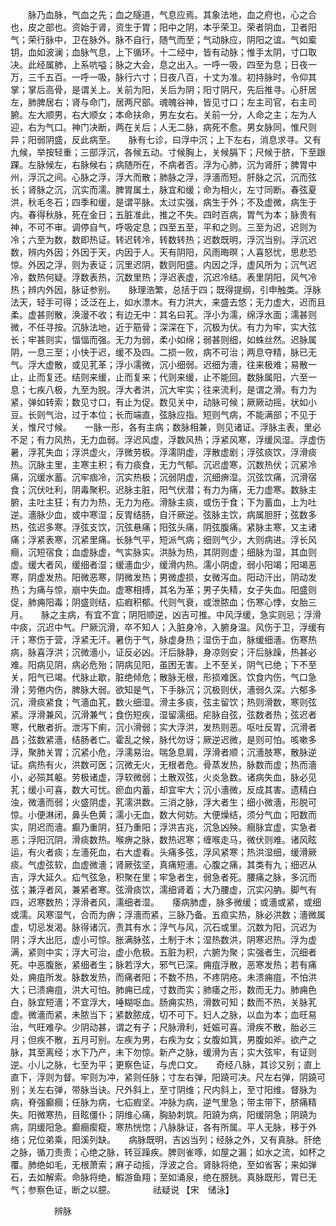 <!-- { "loadSidebar": true } -->
　　脉乃血脉，气血之先；血之隧道，气息应焉。其象法地，血之府也，心之合也，皮之部也。资始于肾，资生于胃；阳中之阴，本乎荣卫。荣者阴血，卫者阳气；荣行脉中，卫在脉外。脉不自行，随气而至；气动脉应，阴阳之谊。气如槖钥，血如波澜；血脉气息，上下循环。十二经中，皆有动脉；惟手太阴，寸口取决。此经属肺，上系吭嗌；脉之大会，息之出入。一呼一吸，四至为息；日夜一万，三千五百。一呼一吸，脉行六寸；日夜八百，十丈为准。初持脉时，令仰其掌；掌后高骨，是谓关上。关前为阳，关后为阴；阳寸阴尺，先后推寻。心肝居左，肺脾居右；肾与命门，居两尺部。魂魄谷神，皆见寸口；左主司官，右主司腑。左大顺男，右大顺女；本命扶命，男左女右。关前一分，人命之主；左为人迎，右为气口。神门决断，两在关后；人无二脉，病死不愈。男女脉同，惟尺则异；阳弱阴盛，反此病至。　　脉有七诊，曰浮中沉；上下左右，消息求寻。又有九候，举按轻重；三部浮沉，各候五动。寸候胸上，关候膈下；尺候于脐，下至跟踝。左脉候左，右脉候右；病随所在，不病者否。浮为心肺，沉为肾肝；脾胃中州，浮沉之间。心脉之浮，浮大而散；肺脉之浮，浮濇而短。肝脉之沉，沉而弦长；肾脉之沉，沉实而濡。脾胃属土，脉宜和缓；命为相火，左寸同断。春弦夏洪，秋毛冬石；四季和缓，是谓平脉。太过实强，病生于外；不及虚微，病生于内。春得秋脉，死在金日；五脏准此，推之不失。四时百病，胃气为本；脉贵有神，不可不审。调停自气，呼吸定息；四至五至，平和之则。三至为迟，迟则为冷；六至为数，数即热证。转迟转冷，转数转热；迟数既明，浮沉当别。浮沉迟数，辨内外因；外因于天，内因于人。天有阴阳，风雨晦暝；人喜怒忧，思悲恐惊。外因之浮，则为表证；沉里迟阴，数则阳盛。内因之浮，虚风所为；沉气迟冷，数热何疑。浮数表热，沉数里热；浮迟表虚，沉迟冷结。表里阴阳，风气冷热；辨内外因，脉证参别。　　脉理浩繁，总括于四；既得提纲，引申触类。浮脉法天，轻手可得；泛泛在上，如水漂木。有力洪大，来盛去悠；无力虚大，迟而且柔。虚甚则散，涣漫不收；有边无中：其名曰芤。浮小为濡，绵浮水面；濡甚则微，不任寻按。沉脉法地，近于筋骨；深深在下，沉极为伏。有力为牢，实大弦长；牢甚则实，愊愊而强。无力为弱，柔小如绵；弱甚则细，如蛛丝然。迟脉属阴，一息三至；小快于迟，缓不及四。二损一败，病不可治；两息夺精，脉已无气。浮大虚散，或见芤革；浮小濡微，沉小细弱。迟细为濇，往来极难；易散一止，止而复还。结则来缓，止而复来；代则来缓，止不能回。数脉属阳，六至一息；七疾八极，九至为脱。浮大者洪，沉大牢实；往来流利，是谓之滑。有力为紧，弹如转索；数见寸口，有止为促。数见关中，动脉可候；厥厥动摇，状如小豆。长则气治，过于本位；长而端直，弦脉应指。短则气病，不能满部；不见于关，惟尺寸候。　　一脉一形，各有主病；数脉相兼，则见诸证。浮脉主表，里必不足；有力风热，无力血弱。浮迟风虚，浮数风热；浮紧风寒，浮缓风湿。浮虚伤暑，浮芤失血；浮洪虚火，浮微劳极。浮濡阴虚，浮散虚剧；浮弦痰饮，浮滑痰热。沉脉主里，主寒主积；有力痰食，无力气郁。沉迟虚寒，沉数热伏；沉紧冷痛，沉缓水蓄。沉牢痼冷，沉实热极；沉弱阴虚，沉细痹湿。沉弦饮痛，沉滑宿食；沉伏吐利，阴毒聚积。迟脉主脏，阳气伏潜；有力为痛，无力虚寒。数脉主腑，主吐主狂；有力为热，无力为疮。滑脉主痰，或伤于食；下为蓄血，上为吐逆。濇脉少血，或中寒湿；反胃结肠，自汗厥逆。弦脉主饮，病属胆肝；弦数多热，弦迟多寒。浮弦支饮，沉弦悬痛；阳弦头痛，阴弦腹痛。紧脉主寒，又主诸痛；浮紧表寒，沉紧里痛。长脉气平，短派气病；细则气少，大则病进。浮长风癎，沉短宿食；血虚脉虚，气实脉实。洪脉为热，其阴则虚；细脉为湿，其血则虚。缓大者风，缓细者湿；缓濇血少，缓滑内热。濡小阴虚，弱小阳竭；阳竭恶寒，阴虚发热。阳微恶寒，阴微发热；男微虚损，女微泻血。阳动汗出，阴动发热；为痛与惊，崩中失血。虚寒相搏，其名为革；男子失精，女子失血。阳盛则促，肺痈阳毒；阴盛则结，疝瘕积郁。代则气衰，或泄脓血；伤寒心悸，女胎三月。　　脉之主病，有宜不宜；阴阳顺逆，凶吉可推。中风浮缓，急实则忌；浮滑中痰，沉迟中气。尸厥沉滑，卒不知人；入脏身冷，入腑身温。风伤于卫，浮缓有汗；寒伤于营，浮紧无汗。暑伤于气，脉虚身热；湿伤于血，脉缓细濇。伤寒热病，脉喜浮洪；沉微濇小，证反必凶。汗后脉静，身凉则安；汗后脉躁，热甚必难。阳病见阴，病必危殆；阴病见阳，虽困无害。上不至关，阴气已绝；下不至关，阳气已竭。代脉止歇，脏绝倾危；散脉无根，形损难医。饮食内伤，气口急滑；劳倦内伤，脾脉大弱。欲知是气，下手脉沉；沉极则伏，濇弱久深。六郁多沉，滑痰紧食；气濇血芤，数火细湿。滑主多痰，弦主留饮；热则滑数，寒则弦紧。浮滑兼风，沉滑兼气；食伤短疾，湿留濡细。疟脉自弦，弦数者热；弦迟者寒，代散者折。泄泻下痢，沉小滑弱；实大浮洪，发热则恶。呕吐反胃，沉滑者昌；弦数紧濇，结肠者亡。霍乱之候，脉代勿讶；厥逆迟微，是则可怕。咳嗽多浮，聚肺关胃；沉紧小危，浮濡易治。喘急息肩，浮滑者顺；沉濇肢寒，散脉逆证。病热有火，洪数可医；沉微无火，无根者危。骨蒸发热，脉数而虚；热而濇小，必殒其躯。劳极诸虚，浮软微弱；土散双弦，火炎急数。诸病失血，脉必见芤；缓小可喜，数大可忧。瘀血内蓄，却宜牢大；沉小濇微，反成其害。遗精白浊，微濇而弱；火盛阴虚，芤濡洪数。三消之脉，浮大者生；细小微濇，形脱可惊。小便淋闭，鼻头色黄；濡小无血，数大何妨。大便燥结，须分气血；阳数而实，阴迟而濇。癫乃重阴，狂乃重阳；浮洪吉兆，沉急凶殃。癎脉宜虚，实急者恶；浮阳沉阴，滑痰数热。喉痹之脉，数热迟寒；缠喉走马，微伏则难。诸风眩运，有火者痰；左濇死血，右大虚看。头痛多弦，浮风紧寒；热洪湿细，缓滑厥痰。气虚弦软，血虚微濇；肾厥弦坚，真痛短濇。心腹之痛，其类有九；细迟从吉，浮大延久。疝气弦急，积聚在里；牢急者生，弱急者死。腰痛之脉，多沉而弦；兼浮者风，兼紧者寒。弦滑痰饮，濡细肾着；大乃腰虚，沉实闪肭。脚气有四，迟寒数热；浮滑者风，濡细者湿。　　痿病肺虚，脉多微缓；或濇或紧，或细或濡。风寒湿气，合而为痹；浮濇而紧，三脉乃备。五疸实热，脉必洪数；濇微属虚，切忌发渴。脉得诸沉，责其有水；浮气与风，沉石或里。沉数为阳，沉迟为阴；浮大出厄，虚小可惊。胀满脉弦，土制于木；湿热数洪，阴寒迟热。浮为虚满，紧则中实；浮大可治，虚小危极。五脏为积，六腑为聚；实强者生，沉细者死。中恶腹胀，紧细者生；脉若浮大，邪气已深。痈疽浮散，恶寒发热；若有痛处，痈疽所发。脉数发热，而痛者阳；不数不热，不疼阴疮。未溃痈疽，不怕洪大；已溃痈疽，洪大可怕。肺痈已成，寸数而实；肺痿之形，数而无力。肺痈色白，脉宜短濇；不宜浮大，唾糊呕血。肠痈实热，滑数可知；数而不热，关脉芤虚。微濇而紧，未脓当下；紧数脓成，切不可下。妇人之脉，以血为本；血旺易治，气旺难孕。少阴动甚，谓之有子；尺脉滑利，妊娠可喜。滑疾不散，胎必三月；但疾不散，五月可别。左疾为男，右疾为女；女腹如箕，男腹如斧。欲产之脉，其至离经；水下乃产，未下勿惊。新产之脉，缓滑为吉；实大弦牢，有证则逆。小儿之脉，七至为平；更察色证，与虎口文。　　奇经八脉，其诊又别；直上直下，浮则为督。牢则为冲，紧则任脉；寸左右弹，阳蹺可决。尺左右弹，阴蹺可别；关左右弹，带脉当诀。尺外斜上，至寸阴维；尺内斜上，至寸阳维。督脉为病，脊强癫癎；任脉为病，七疝瘕坚。冲脉为病，逆气里急；带主带下，脐痛精失。阳微寒热，目眩僵仆；阴维心痛，胸胁刺筑。阳蹺为病，阳缓阴急；阴蹺为病，阴缓阳急。癫癎瘈瘲，寒热恍惚；八脉脉证，各有所属。平人无脉，移于外络；兄位弟乘，阳溪列缺。　　病脉既明，吉凶当列；经脉之外，又有真脉。肝绝之脉，循刀责责；心绝之脉，转豆躁疾。脾则雀啄，如屋之漏；如水之流，如杯之覆。肺绝如毛，无根萧索；麻子动摇，浮波之合。肾脉将绝，至如省客；来如弹石，去如解索。命脉将绝，鰕游鱼翔；至如涌泉，绝在膀胱。真脉既形，胃已无气；参察色证，断之以臆。
　　　　祛疑说 【宋　储泳】

　　　　　辨脉

